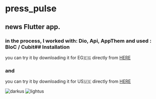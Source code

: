 # press_pulse

## news Flutter app.
### in the process, I worked with: Dio, Api, AppThem and used : BloC / Cubit## Installation

you can try it by downloading it for EG🇪🇬 directly from <a href="https://download1528.mediafire.com/7nirde17g00gHOOVXqF1-2JZWYcuZJIY3mnSBsHPhYA8glUxSGtoNsLzGI7TbkauKCG96mNLQ0Wm8INooPFCLpncagKroGkaDIq3kF_daxy_Rg2K3UOeiSAz1a7_FmNTsHHjcl6LNp5z_--0L0ow2wxWvRWMKgo0zbu8t6BiXgm7_w/o1fx70zehvagmvx/PresPulseEG.apk">HERE</a>
### and 
you can try it by downloading it for US🇺🇸 directly from <a href="https://download1588.mediafire.com/x5pzqjlkigigYc4BopCVkfl8P7hF3ymmTjdjta4G0NG6QnToq2QpojjMcqyZMSV0IiZ-TcljwKodPwQgjBLwIvNBhZek4VVKRKV9gLy1thRX_lqhEOgpv3GJP_GzzgDJsycMHheh7baZpCzMfDzXQdqCbXCNqy-PZTL1xiQDepwYUA/0zgqowtd3ch2d6q/PressPulseUS.apk">HERE</a>


![darkus](https://github.com/omar546/PressPulse/assets/71936776/e4c98d8a-6cd7-474d-8b6d-b2de6b172002)
![lightus](https://github.com/omar546/PressPulse/assets/71936776/f0a0028b-3707-4f39-b73e-cd2333551712)
